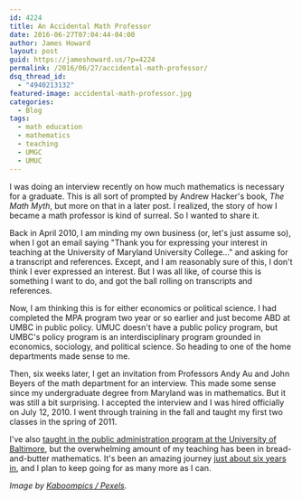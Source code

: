 ```yaml
---
id: 4224
title: An Accidental Math Professor
date: 2016-06-27T07:04:44-04:00
author: James Howard
layout: post
guid: https://jameshoward.us/?p=4224
permalink: /2016/06/27/accidental-math-professor/
dsq_thread_id:
  - "4940213132"
featured-image: accidental-math-professor.jpg
categories:
  - Blog
tags:
  - math education
  - mathematics
  - teaching
  - UMGC
  - UMUC
---
```

I was doing an interview recently on how much mathematics is necessary
for a graduate.  This is all sort of prompted by Andrew Hacker's
book, _The Math Myth_, but more on that in a later post.  I realized,
the story of how I became a math professor is kind of surreal.  So
I wanted to share it.

Back in April 2010, I am minding my own business (or, let's just
assume so), when I got an email saying "Thank you for expressing
your interest in teaching at the University of Maryland University
College..." and asking for a transcript and references.  Except,
and I am reasonably sure of this, I don't think I ever expressed
an interest.  But I was all like, of course this is something I
want to do, and got the ball rolling on transcripts and references.

Now, I am thinking this is for either economics or political science.
I had completed the MPA program two year or so earlier and just
become ABD at UMBC in public policy.  UMUC doesn't have a public
policy program, but UMBC's policy program is an interdisciplinary
program grounded in economics, sociology, and political science.
So heading to one of the home departments made sense to me.

Then, six weeks later, I get an invitation from Professors Andy Au
and John Beyers of the math department for an interview.  This made
some sense since my undergraduate degree from Maryland was in
mathematics.  But it was still a bit surprising.  I accepted the
interview and I was hired officially on July 12, 2010.  I went
through training in the fall and taught my first two classes in the
spring of 2011.

I've also [taught in the public administration program at the
University of Baltimore](/teaching/), but the overwhelming amount
of my teaching has been in bread-and-butter mathematics.  It's been
an amazing journey [just about six years in](/2016/06/20/five-years-umuc/),
and I plan to keep going for as many more as I can.

_Image by [Kaboompics /
Pexels](https://www.pexels.com/photo/scientific-calculator-ii-5775/)._
